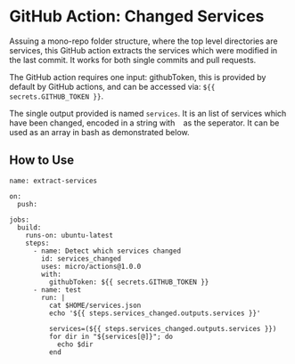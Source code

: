 # GitHub Action: Changed Services
Assuing a mono-repo folder structure, where the top level directories are services,
this GitHub action extracts the services which were modified in the last commit. It
works for both single commits and pull requests.

The GitHub action requires one input: githubToken, this is provided by default by
GitHub actions, and can be accessed via: `${{ secrets.GITHUB_TOKEN }}`.

The single output provided is named `services`. It is an list of services which have
been changed, encoded in a string with ` ` as the seperator. It can be used as an array
in bash as demonstrated below.

## How to Use
```
name: extract-services

on:
  push:
    
jobs:
  build:
    runs-on: ubuntu-latest
    steps:
      - name: Detect which services changed
        id: services_changed
        uses: micro/actions@1.0.0
        with:
          githubToken: ${{ secrets.GITHUB_TOKEN }}
      - name: test
        run: |
          cat $HOME/services.json
          echo '${{ steps.services_changed.outputs.services }}'

          services=(${{ steps.services_changed.outputs.services }})
          for dir in "${services[@]}"; do
            echo $dir
          end
```